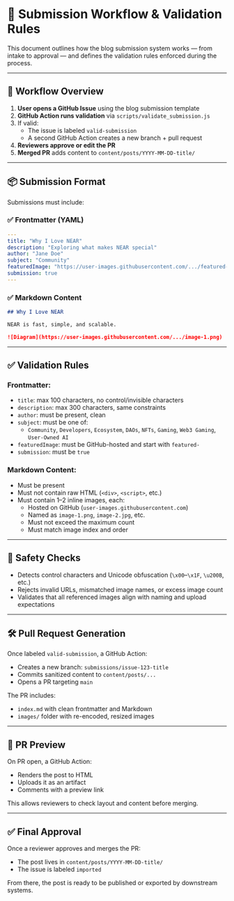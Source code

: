 # 🧪 Submission Workflow & Validation Rules

This document outlines how the blog submission system works — from intake to approval — and defines the validation rules enforced during the process.

---

## 🧭 Workflow Overview

1. **User opens a GitHub Issue** using the blog submission template
2. **GitHub Action runs validation** via `scripts/validate_submission.js`
3. If valid:
   - The issue is labeled `valid-submission`
   - A second GitHub Action creates a new branch + pull request
4. **Reviewers approve or edit the PR**
5. **Merged PR** adds content to `content/posts/YYYY-MM-DD-title/`

---

## 📦 Submission Format

Submissions must include:

### ✅ Frontmatter (YAML)
```yaml
---
title: "Why I Love NEAR"
description: "Exploring what makes NEAR special"
author: "Jane Doe"
subject: "Community"
featuredImage: "https://user-images.githubusercontent.com/.../featured-near.png"
submission: true
---
```

### ✅ Markdown Content
```markdown
## Why I Love NEAR

NEAR is fast, simple, and scalable.

![Diagram](https://user-images.githubusercontent.com/.../image-1.png)
```

---

## ✅ Validation Rules

### Frontmatter:
- `title`: max 100 characters, no control/invisible characters
- `description`: max 300 characters, same constraints
- `author`: must be present, clean
- `subject`: must be one of:
  - `Community`, `Developers`, `Ecosystem`, `DAOs`, `NFTs`, `Gaming`, `Web3 Gaming`, `User-Owned AI`
- `featuredImage`: must be GitHub-hosted and start with `featured-`
- `submission`: must be `true`

### Markdown Content:
- Must be present
- Must not contain raw HTML (`<div>`, `<script>`, etc.)
- Must contain 1–2 inline images, each:
  - Hosted on GitHub (`user-images.githubusercontent.com`)
  - Named as `image-1.png`, `image-2.jpg`, etc.
  - Must not exceed the maximum count
  - Must match image index and order

---

## 🔐 Safety Checks

- Detects control characters and Unicode obfuscation (`\x00`–`\x1F`, `\u200B`, etc.)
- Rejects invalid URLs, mismatched image names, or excess image count
- Validates that all referenced images align with naming and upload expectations

---

## 🛠 Pull Request Generation

Once labeled `valid-submission`, a GitHub Action:
- Creates a new branch: `submissions/issue-123-title`
- Commits sanitized content to `content/posts/...`
- Opens a PR targeting `main`

The PR includes:
- `index.md` with clean frontmatter and Markdown
- `images/` folder with re-encoded, resized images

---

## 📄 PR Preview

On PR open, a GitHub Action:
- Renders the post to HTML
- Uploads it as an artifact
- Comments with a preview link

This allows reviewers to check layout and content before merging.

---

## ✅ Final Approval

Once a reviewer approves and merges the PR:
- The post lives in `content/posts/YYYY-MM-DD-title/`
- The issue is labeled `imported`

From there, the post is ready to be published or exported by downstream systems.

